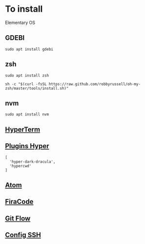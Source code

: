 # To install

Elementary OS


## GDEBI
```
sudo apt install gdebi
```

## zsh
```
sudo apt install zsh

sh -c "$(curl -fsSL https://raw.github.com/robbyrussell/oh-my-zsh/master/tools/install.sh)"
```

## nvm
```
sudo apt install nvm
```
## [HyperTerm](https://hyper.is/)

## [Plugins Hyper](https://github.com/bnb/awesome-hyper)

```
[
  'hyper-dark-dracula',
  'hypercwd'
]
```

## [Atom](https://atom.io/)

## [FiraCode](https://github.com/tonsky/FiraCode)

## [Git Flow](https://danielkummer.github.io/git-flow-cheatsheet/index.pt_BR.html)

## [Config SSH](https://confluence.atlassian.com/bitbucket/set-up-ssh-for-git-728138079.html)

